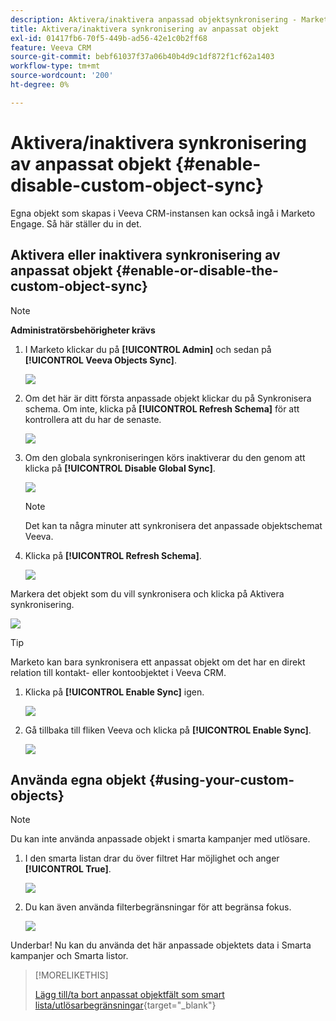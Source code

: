```yaml
---
description: Aktivera/inaktivera anpassad objektsynkronisering - Marketo Docs - produktdokumentation
title: Aktivera/inaktivera synkronisering av anpassat objekt
exl-id: 01417fb6-70f5-449b-ad56-42e1c0b2ff68
feature: Veeva CRM
source-git-commit: bebf61037f37a06b40b4d9c1df872f1cf62a1403
workflow-type: tm+mt
source-wordcount: '200'
ht-degree: 0%

---
```


# Aktivera/inaktivera synkronisering av anpassat objekt {#enable-disable-custom-object-sync}

Egna objekt som skapas i Veeva CRM-instansen kan också ingå i Marketo Engage. Så här ställer du in det.

## Aktivera eller inaktivera synkronisering av anpassat objekt {#enable-or-disable-the-custom-object-sync}

>[!NOTE]
>
>**Administratörsbehörigheter krävs**

1. I Marketo klickar du på **[!UICONTROL Admin]** och sedan på **[!UICONTROL Veeva Objects Sync]**.

   ![](assets/enable-disable-custom-object-sync-1.png)

1. Om det här är ditt första anpassade objekt klickar du på Synkronisera schema. Om inte, klicka på **[!UICONTROL Refresh Schema]** för att kontrollera att du har de senaste.

   ![](assets/enable-disable-custom-object-sync-2.png)

1. Om den globala synkroniseringen körs inaktiverar du den genom att klicka på **[!UICONTROL Disable Global Sync]**.

   ![](assets/enable-disable-custom-object-sync-3.png)

   >[!NOTE]
   >
   >Det kan ta några minuter att synkronisera det anpassade objektschemat Veeva.

1. Klicka på **[!UICONTROL Refresh Schema]**.

   ![](assets/enable-disable-custom-object-sync-4.png)

Markera det objekt som du vill synkronisera och klicka på Aktivera synkronisering.

![](assets/enable-disable-custom-object-sync-5.png)

>[!TIP]
>
>Marketo kan bara synkronisera ett anpassat objekt om det har en direkt relation till kontakt- eller kontoobjektet i Veeva CRM.

1. Klicka på **[!UICONTROL Enable Sync]** igen.

   ![](assets/enable-disable-custom-object-sync-6.png)

1. Gå tillbaka till fliken Veeva och klicka på **[!UICONTROL Enable Sync]**.

   ![](assets/enable-disable-custom-object-sync-7.png)

## Använda egna objekt {#using-your-custom-objects}

>[!NOTE]
>
>Du kan inte använda anpassade objekt i smarta kampanjer med utlösare.

1. I den smarta listan drar du över filtret Har möjlighet och anger **[!UICONTROL True]**.

   ![](assets/enable-disable-custom-object-sync-8.png)

1. Du kan även använda filterbegränsningar för att begränsa fokus.

   ![](assets/enable-disable-custom-object-sync-9.png)

Underbar! Nu kan du använda det här anpassade objektets data i Smarta kampanjer och Smarta listor.

>[!MORELIKETHIS]
>
>[Lägg till/ta bort anpassat objektfält som smart lista/utlösarbegränsningar](/help/marketo/product-docs/crm-sync/veeva-crm-sync/sync-details/add-remove-custom-object-field-as-smart-list-trigger-constraints.md){target="_blank"}
